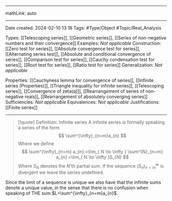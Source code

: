 
---

mathLink: auto

---
Date created: 2024-02-10 13:18
Tags: #Type/Object #Topic/Real_Analysis 

Types: [[Telescoping series]], [[Geometric series]], [[Series of non-negative numbers and their convergence]]
Examples: _Not applicable_
Construction: [[Zero test for series]], [[Absolute convergence test for series]], [[Alternating series test]], [[Absolute and conditional convergence of series]], [[Comparison test for series]], [[Cauchy condensation test for series]], [[Root test for series]], [[Ratio test for series]]
Generalization: _Not applicable_

Properties: [[Cauchyness lemma for convergence of series]], [[Infinite series (Properties)]], [[Triangle inequality for infinite series]], [[Telescoping series]], [[Convergence of zeta(q)]], [[Rearrangement of series of non-negative reals]], [[Rearrangement of absolutely converging series]]
Sufficiencies: _Not applicable_
Equivalences: _Not applicable_
Justifications: [[Finite series]]

---  

> [!quote] Definition: Infinite series
> A infinite series is formally speaking a series of the form $$ \sum^{\infty}_{n=m}a_{n} $$ Where we define $$ \sum^{\infty}_{n=m} a_{n}:=\lim_{ N \to \infty } \sum^{N}_{n=m} a_{n} =\lim_{ N \to \infty }S_{N} $$ Where $S_{N}$ denotes the $N$'th partial sum. If the sequence $(S_n)^\infty_{n=m}$ is divergent we leave the series undefined.

Since the limit of a sequence is unique we also have that the infinite sums denote a unique value, in the sense that there is no confusion when speaking of THE sum $L=\sum^{\infty}_{n=m}a_{n}$.


